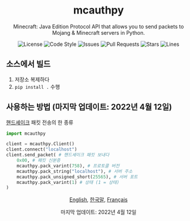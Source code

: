 <div align="center">
    <h1>mcauthpy</h1>
    <p>Minecraft: Java Edition Protocol API that allows you to send packets to Mojang & Minecraft servers in Python.</p>
    <img src="https://img.shields.io/github/license/novialriptide/mcauthpy" alt="License">
    <img src="https://img.shields.io/badge/code%20style-black-000000.svg" alt="Code Style">
    <img src="https://img.shields.io/github/issues/novialriptide/mcauthpy" alt="Issues">
    <img src="https://img.shields.io/github/issues-pr/novialriptide/mcauthpy" alt="Pull Requests">
    <img src="https://img.shields.io/github/stars/novialriptide/mcauthpy" alt="Stars">
    <img src="https://img.shields.io/tokei/lines/github/novialriptide/mcauthpy" alt="Lines">
</div>

## 소스에서 빌드
1. 저장소 복제하다
2. `pip install .` 수행

## 사용하는 방법 (마지막 업데이트: 2022년 4월 12일)
[핸드셰이크](https://wiki.vg/Protocol#Handshake) 패킷 전송의 한 종류
```python
import mcauthpy

client = mcauthpy.Client()
client.connect("localhost")
client.send_packet( # 핸드셰이크 패킷 보내다
    0x00, # 패킷 신분증
    mcauthpy.pack_varint(758), # 프로토콜 버전
    mcauthpy.pack_string("localhost"), # 서버 주소
    mcauthpy.pack_unsigned_short(25565), # 서버 포트
    mcauthpy.pack_varint(1) # 상태 (1 = 상태)
)
```

<div align="center">
    <p>
        <a href="https://github.com/novialriptide/mcauthpy#readme">English</a>,
        <a href="https://github.com/novialriptide/mcauthpy/blob/main/.github/README.ko.MD">한국말</a>,
        <a href="https://github.com/novialriptide/mcauthpy/blob/main/.github/README.fr.md">Français</a>
    </p>
    <p>마지막 업데이트: 2022년 4월 12일</p>
</div>